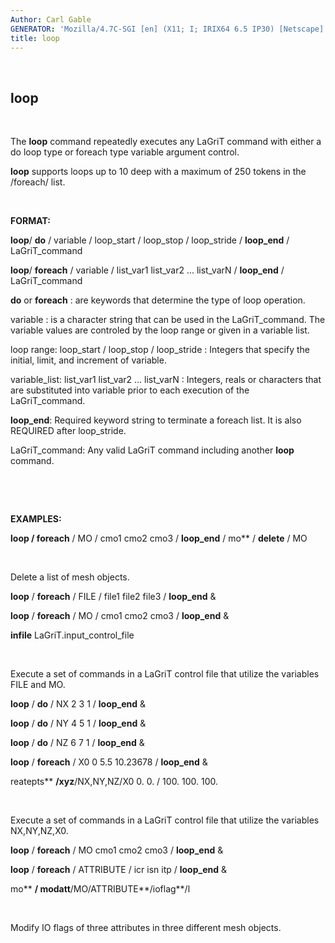 ```yaml
---
Author: Carl Gable
GENERATOR: 'Mozilla/4.7C-SGI [en] (X11; I; IRIX64 6.5 IP30) [Netscape]'
title: loop
---
```


 

loop
----

 

 The **loop** command repeatedly executes any LaGriT command with
 either a do loop type or foreach type variable argument control.

 **loop** supports loops up to 10 deep with a maximum of 250 tokens in
 the /foreach/ list.

 

**FORMAT:**

 **loop**/ **do** / variable / loop\_start / loop\_stop / loop\_stride
 / **loop\_end** / LaGriT\_command

 **loop**/ **foreach** / variable / list\_var1 list\_var2 ...
 list\_varN / **loop\_end** / LaGriT\_command

 **do** or **foreach** : are keywords that determine the type of loop
 operation.

 variable : is a character string that can be used in the
 LaGriT\_command. The variable values are controled by the loop range
 or given in a variable list.

 loop range: loop\_start / loop\_stop / loop\_stride : Integers that
 specify the initial, limit, and increment of variable.

 variable\_list: list\_var1 list\_var2 ... list\_varN : Integers, reals
 or characters that are substituted into variable prior to each
 execution of the LaGriT\_command.

 **loop\_end**: Required keyword string to terminate a foreach list. It
 is also REQUIRED after loop\_stride.

 LaGriT\_command: Any valid LaGriT command including another **loop**
 command.

  

  

**EXAMPLES:**

 **loop / foreach** / MO / cmo1 cmo2 cmo3 / **loop\_end** / mo** /
 **delete** / MO

  

 Delete a list of mesh objects.

 **loop** / **foreach** / FILE / file1 file2 file3 / **loop\_end** &

 **loop** / **foreach** / MO / cmo1 cmo2 cmo3 / **loop\_end** &

 **infile** LaGriT.input\_control\_file

  

 Execute a set of commands in a LaGriT control file that utilize the
 variables FILE and MO.

 

 **loop** / **do** / NX 2 3 1 / **loop\_end** &

 **loop** / **do** / NY 4 5 1 / **loop\_end** &

 **loop** / **do** / NZ 6 7 1 / **loop\_end** &

 **loop** / **foreach** / X0 0 5.5 10.23678 / **loop\_end** &

 reatepts** **/xyz**/NX,NY,NZ/X0 0. 0. / 100. 100. 100.

  

 Execute a set of commands in a LaGriT control file that utilize the
 variables NX,NY,NZ,X0.

 **loop** / **foreach** / MO cmo1 cmo2 cmo3 / **loop\_end** &

 **loop** / **foreach** / ATTRIBUTE / icr isn itp / **loop\_end** &

 mo** **/ modatt**/MO/ATTRIBUTE**/ioflag**/l

  

 Modify IO flags of three attributes in three different mesh objects.
[](../demos/trans/test/md/main_trans.md)
